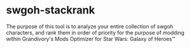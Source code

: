# swgoh-stackrank
The purpose of this tool is to analyze your entire collection of swgoh characters, and rank them in order of priority for the purpose of modding within Grandivory's Mods Optimizer for Star Wars: Galaxy of Heroes™
